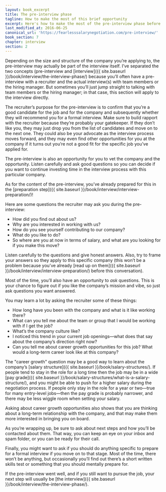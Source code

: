 ```yaml
---
layout: book_excerpt
title: The pre-interview phase
tagline: How to make the most of this brief opportunity
excerpt: Here's how to make the most of the pre-interview phase before you dive into the interview process.
last_modified_at: 2016-06-25
canonical_url: 'https://fearlesssalarynegotiation.com/pre-interview/'
book_section: 7
chapter: interview
section: 2
---
```

Depending on the size and structure of the company you’re applying to, the pre-interview may actually be part of the interview itself. I’ve separated the two concepts (pre-interview and [interview]({{ site.baseurl }}/book/interview/the-interview-phase/) because you’ll often have a pre-interview with a recruiter and the actual interview(s) with team members or the hiring manager. But sometimes you’ll just jump straight to talking with team members or the hiring manager; in that case, this section will apply to the interview directly.

The recruiter’s purpose for the pre-interview is to confirm that you’re a good candidate for the job and for the company and subsequently whether they will recommend you for a formal interview. Make sure to build rapport with the recruiter because they’re probably your gatekeeper. If they don’t like you, they may just drop you from the list of candidates and move on to the next one. They could also be your advocate as the interview process moves forward, and they may even find other opportunities for you at the company if it turns out you’re not a good fit for the specific job you’ve applied for.

The pre-interview is also an opportunity for you to vet the company and the opportunity. Listen carefully and ask good questions so you can decide if you want to continue investing time in the interview process with this particular company.

As for the content of the pre-interview, you’ve already prepared for this in the [preparation step]({{ site.baseurl }}/book/interview/interview-preparation/)!

Here are some questions the recruiter may ask you during the pre-interview:

* How did you find out about us?
* Why are you interested in working with us?
* How do you see yourself contributing to our company?
* What do you like to do?
* So where are you at now in terms of salary, and what are you looking for if you make this move?

Listen carefully to the questions and give honest answers. Also, try to frame your answers so they apply to this specific company (this won’t be a problem because you’ve already [read up on them]({{ site.baseurl }}/book/interview/interview-preparation/) before this conversation). 

Most of the time, you’ll also have an opportunity to *ask* questions. This is your chance to figure out if you like the company’s mission and vibe, so just ask questions you want answered.

You may learn a lot by asking the recruiter some of these things:

* How long have you been with the company and what is it like working there?
* What can you tell me about the team or group that I would be working with if I get the job?
* What’s the company culture like?
* I noticed this trend in your current job openings—what does that say about the company’s direction right now?
* Can you tell me about career growth opportunities for this job? What would a long-term career look like at this company?

The "career growth" question may be a good way to learn about the company’s [salary structure]({{ site.baseurl }}/book/salary-structures/). If people tend to stay in the role for a long time then the job may be in a wide [pay grade]({{ site.baseurl }}/book/salary-structures/what-is-a-salary-structure/), and you might be able to push for a higher salary during the negotiation process. If people only stay in the role for a year or two—true for many entry-level jobs—then the pay grade is probably narrower, and there may be less wiggle room when setting your salary. 

Asking about career growth opportunities also shows that you are thinking about a long-term relationship with the company, and that may make them more interested in bringing you on board.

As you’re wrapping up, be sure to ask about next steps and how you’ll be contacted about them. That way, you can keep an eye on your inbox and spam folder, or you can be ready for their call.

Finally, you might want to ask if you should do anything specific to prepare for a formal interview if you move on to that stage. Most of the time, there won’t be anything, but occasionally you’ll find out there’s a short written skills test or something that you should mentally prepare for.

If the pre-interview went well, and if you still want to pursue the job, your next step will usually be [the interview]({{ site.baseurl }}/book/interview/the-interview-phase/).